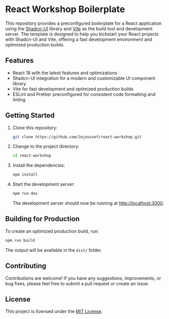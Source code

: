 # React Workshop Boilerplate

This repository provides a preconfigured boilerplate for a React application using the [Shadcn-UI](https://github.com/Jojoussef/react-workshop.git) library and [Vite](https://vitejs.dev/) as the build tool and development server. The template is designed to help you kickstart your React projects with Shadcn-UI and Vite, offering a fast development environment and optimized production builds.

## Features

- React 18 with the latest features and optimizations
- Shadcn-UI integration for a modern and customizable UI component library
- Vite for fast development and optimized production builds
- ESLint and Prettier preconfigured for consistent code formatting and linting

## Getting Started

1. Clone this repository:

   ```bash
   git clone https://github.com/Jojoussef/react-workshop.git
   ```

2. Change to the project directory:

   ```bash
   cd react-workshop
   ```

3. Install the dependencies:

   ```bash
   npm install
   ```

4. Start the development server:

   ```bash
   npm run dev
   ```

   The development server should now be running at [http://localhost:3000](http://localhost:3000).

## Building for Production

To create an optimized production build, run:

```bash
npm run build
```

The output will be available in the `dist/` folder.

## Contributing

Contributions are welcome! If you have any suggestions, improvements, or bug fixes, please feel free to submit a pull request or create an issue.

## License

This project is licensed under the [MIT License](LICENSE).
